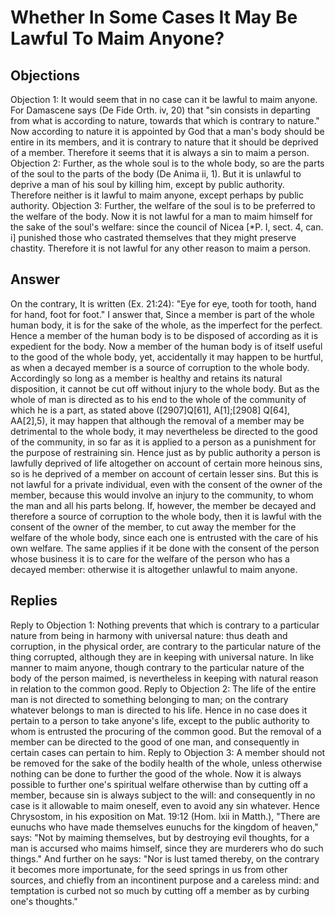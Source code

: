 # Whether In Some Cases It May Be Lawful To Maim Anyone?
## Objections
Objection 1: It would seem that in no case can it be lawful to maim anyone. For Damascene says (De Fide Orth. iv, 20) that "sin consists in departing from what is according to nature, towards that which is contrary to nature." Now according to nature it is appointed by God that a man's body should be entire in its members, and it is contrary to nature that it should be deprived of a member. Therefore it seems that it is always a sin to maim a person.
Objection 2: Further, as the whole soul is to the whole body, so are the parts of the soul to the parts of the body (De Anima ii, 1). But it is unlawful to deprive a man of his soul by killing him, except by public authority. Therefore neither is it lawful to maim anyone, except perhaps by public authority.
Objection 3: Further, the welfare of the soul is to be preferred to the welfare of the body. Now it is not lawful for a man to maim himself for the sake of the soul's welfare: since the council of Nicea [*P. I, sect. 4, can. i] punished those who castrated themselves that they might preserve chastity. Therefore it is not lawful for any other reason to maim a person.
## Answer
On the contrary, It is written (Ex. 21:24): "Eye for eye, tooth for tooth, hand for hand, foot for foot."
I answer that, Since a member is part of the whole human body, it is for the sake of the whole, as the imperfect for the perfect. Hence a member of the human body is to be disposed of according as it is expedient for the body. Now a member of the human body is of itself useful to the good of the whole body, yet, accidentally it may happen to be hurtful, as when a decayed member is a source of corruption to the whole body. Accordingly so long as a member is healthy and retains its natural disposition, it cannot be cut off without injury to the whole body. But as the whole of man is directed as to his end to the whole of the community of which he is a part, as stated above ([2907]Q[61], A[1];[2908] Q[64], AA[2],5), it may happen that although the removal of a member may be detrimental to the whole body, it may nevertheless be directed to the good of the community, in so far as it is applied to a person as a punishment for the purpose of restraining sin. Hence just as by public authority a person is lawfully deprived of life altogether on account of certain more heinous sins, so is he deprived of a member on account of certain lesser sins. But this is not lawful for a private individual, even with the consent of the owner of the member, because this would involve an injury to the community, to whom the man and all his parts belong. If, however, the member be decayed and therefore a source of corruption to the whole body, then it is lawful with the consent of the owner of the member, to cut away the member for the welfare of the whole body, since each one is entrusted with the care of his own welfare. The same applies if it be done with the consent of the person whose business it is to care for the welfare of the person who has a decayed member: otherwise it is altogether unlawful to maim anyone.
## Replies
Reply to Objection 1: Nothing prevents that which is contrary to a particular nature from being in harmony with universal nature: thus death and corruption, in the physical order, are contrary to the particular nature of the thing corrupted, although they are in keeping with universal nature. In like manner to maim anyone, though contrary to the particular nature of the body of the person maimed, is nevertheless in keeping with natural reason in relation to the common good.
Reply to Objection 2: The life of the entire man is not directed to something belonging to man; on the contrary whatever belongs to man is directed to his life. Hence in no case does it pertain to a person to take anyone's life, except to the public authority to whom is entrusted the procuring of the common good. But the removal of a member can be directed to the good of one man, and consequently in certain cases can pertain to him.
Reply to Objection 3: A member should not be removed for the sake of the bodily health of the whole, unless otherwise nothing can be done to further the good of the whole. Now it is always possible to further one's spiritual welfare otherwise than by cutting off a member, because sin is always subject to the will: and consequently in no case is it allowable to maim oneself, even to avoid any sin whatever. Hence Chrysostom, in his exposition on Mat. 19:12 (Hom. lxii in Matth.), "There are eunuchs who have made themselves eunuchs for the kingdom of heaven," says: "Not by maiming themselves, but by destroying evil thoughts, for a man is accursed who maims himself, since they are murderers who do such things." And further on he says: "Nor is lust tamed thereby, on the contrary it becomes more importunate, for the seed springs in us from other sources, and chiefly from an incontinent purpose and a careless mind: and temptation is curbed not so much by cutting off a member as by curbing one's thoughts."